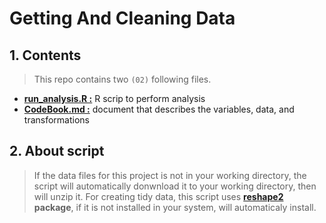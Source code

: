 # Getting And Cleaning Data

## 1. Contents

> This repo contains two `(02)` following files.

- **[run\_analysis.R :](https://github.com/HubertRonald/tinyData/blob/master/run_analysis.R)** R scrip to perform analysis
- **[CodeBook.md :](https://github.com/HubertRonald/tinyData/blob/master/codeBook.md)** document that describes the variables, data, and transformations

## 2. About script

> If the data files for this project is not in your working directory, the script will automatically donwnload it to your working directory, then will unzip it. For creating tidy data, this script uses **[reshape2](https://seananderson.ca/2013/10/19/reshape/) package**, if it is not installed in your system, will automaticaly install.
